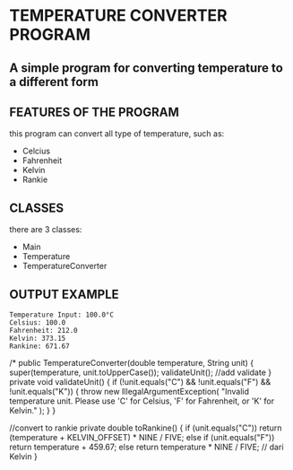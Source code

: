 # TEMPERATURE CONVERTER PROGRAM
A simple program for converting temperature to a different form
---

## FEATURES OF THE PROGRAM
this program can convert all type of temperature, such as:
- Celcius
- Fahrenheit
- Kelvin
- Rankie

## CLASSES
there are 3 classes:
- Main
- Temperature
- TemperatureConverter
## OUTPUT EXAMPLE
```
Temperature Input: 100.0°C
Celsius: 100.0
Fahrenheit: 212.0
Kelvin: 373.15
Rankine: 671.67
```


/*
    public TemperatureConverter(double temperature, String unit) {
        super(temperature, unit.toUpperCase());
        validateUnit(); //add validate
    }
    private void validateUnit() {
        if (!unit.equals("C") && !unit.equals("F") && !unit.equals("K")) {
            throw new IllegalArgumentException(
                    "Invalid temperature unit. Please use 'C' for Celsius, 'F' for Fahrenheit, or 'K' for Kelvin."
            );
        }
    }

//convert to rankie
private double toRankine() {
if (unit.equals("C")) return (temperature + KELVIN_OFFSET) * NINE / FIVE;
else if (unit.equals("F")) return temperature + 459.67;
else return temperature * NINE / FIVE; // dari Kelvin
}
